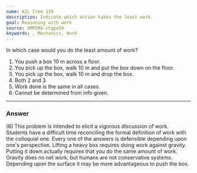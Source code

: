 ```yaml
---
name: A2L Item 139
description: Indicate which action takes the least work.
goal: Reasoning with work
source: UMPERG-ctqpe50
keywords: , Mechanics, Work
---
```



In which case would you do the least amount of work?

1. You push a box 10 m across a floor.
2. You pick up the box, walk 10 m and put the box down on the floor.
3. You pick up the box, walk 10 m and drop the box.
4. Both 2 and 3
5. Work done is the same in all cases.
6. Cannot be determined from info given.



<hr/>

### Answer 

(6) This problem is intended to elicit a vigorous discussion of
work. Students have a difficult time reconciling the formal definition
of work with the colloquial one. Every one of the answers is defensible
depending upon one's perspective. Lifting a heavy box requires doing
work against gravity. Putting it down actually requires that you do the
same amount of work. Gravity does no net work, but humans are not
conservative systems. Depending upon the surface it may be more
advantageous to push the box.
